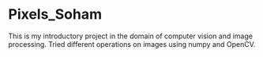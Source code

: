 # Pixels_Soham
This is my introductory project in the domain of computer vision and image processing. Tried different operations on images using numpy and OpenCV.
